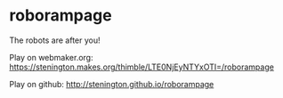 roborampage
===========

The robots are after you!

Play on webmaker.org: https://stenington.makes.org/thimble/LTE0NjEyNTYxOTI=/roborampage

Play on github: http://stenington.github.io/roborampage
